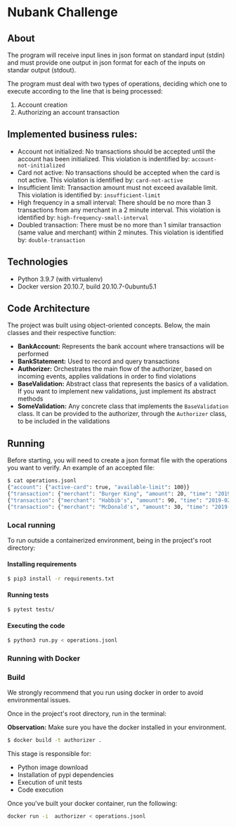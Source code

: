 # Nubank Challenge

## About

The program will receive input lines in json format on standard input (stdin) and must provide
one output in json format for each of the inputs on standar output (stdout).

The program must deal with two types of operations, deciding which one to execute according to the line
that is being processed:

1. Account creation
2. Authorizing an account transaction

## Implemented business rules:

* Account not initialized: No transactions should be accepted until the account has been initialized. This violation is indentified by: `account-not-initialized`
* Card not active: No transactions should be accepted when the card is not active. This violation is identified by: `card-not-active`
* Insufficient limit: Transaction amount must not exceed available limit. This violation is identified by: `insufficient-limit`
* High frequency in a small interval: There should be no more than 3 transactions from any merchant in a 2 minute interval. This violation is identified by: `high-frequency-small-interval`
* Doubled transaction: There must be no more than 1 similar transaction (same value and merchant) within 2 minutes. This violation is identified by: `double-transaction`


## Technologies

* Python 3.9.7 (with virtualenv)
* Docker version 20.10.7, build 20.10.7-0ubuntu5.1

## Code Architecture

The project was built using object-oriented concepts. Below, the main classes and their respective function: 

* **BankAccount:** Represents the bank account where transactions will be performed
* **BankStatement:** Used to record and query transactions
* **Authorizer:** Orchestrates the main flow of the authorizer, based on incoming events, applies validations in order to find violations
* **BaseValidation:** Abstract class that represents the basics of a validation. If you want to implement new validations, just implement its abstract methods
* **SomeValidation:** Any concrete class that implements the `BaseValidation` class. It can be provided to the authorizer, through the `Authorizer` class, to be included in the validations


## Running

Before starting, you will need to create a json format file with the operations you want to verify. An example of an accepted file:

```bash
$ cat operations.jsonl
{"account": {"active-card": true, "available-limit": 100}}
{"transaction": {"merchant": "Burger King", "amount": 20, "time": "2019-02-13T10:00:00.000Z"}}
{"transaction": {"merchant": "Habbib's", "amount": 90, "time": "2019-02-13T11:00:00.000Z"}}
{"transaction": {"merchant": "McDonald's", "amount": 30, "time": "2019-02-13T12:00:00.000Z"}}
```

### Local running
To run outside a containerized environment, being in the project's root directory:

#### Installing requirements
```bash
$ pip3 install -r requirements.txt
```

#### Running tests
```bash
$ pytest tests/
```

#### Executing the code
```bash
$ python3 run.py < operations.jsonl
```

### Running with Docker

### Build

We strongly recommend that you run using docker in order to avoid environmental issues.

Once in the project's root directory, run in the terminal:

**Observation:** Make sure you have the docker installed in your environment.

```bash
$ docker build -t authorizer .
```

This stage is responsible for:

* Python image download
* Installation of pypi dependencies
* Execution of unit tests
* Code execution

Once you've built your docker container, run the following:

```bash
docker run -i  authorizer < operations.jsonl
```
